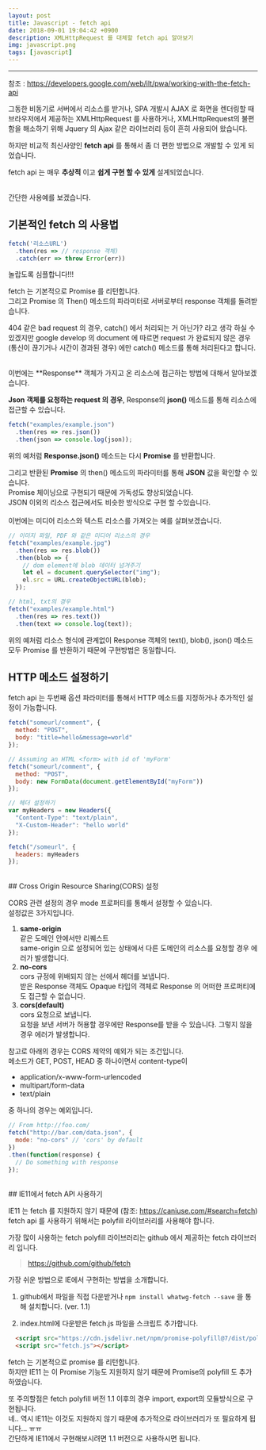 ```yaml
---
layout: post
title: Javascript - fetch api
date: 2018-09-01 19:04:42 +0900
description: XMLHttpRequest 를 대체할 fetch api 알아보기
img: javascript.png
tags: [javascript]
---
```


---
참조 : https://developers.google.com/web/ilt/pwa/working-with-the-fetch-api

그동한 비동기로 서버에서 리소스를 받거나, SPA 개발시 AJAX 로 화면을 렌더링할 때
브라우저에서 제공하는 XMLHttpRequest 를 사용하거나, XMLHttpRequest의 불편함을 해소하기 위해 Jquery 의 Ajax 같은 라이브러리 등이 흔히 사용되어 왔습니다.

하지만 비교적 최신사양인 **fetch api** 를 통해서 좀 더 편한 방법으로 개발할 수 있게 되었습니다.<br/>

fetch api 는 매우 **추상적** 이고 **쉽게 구현 할 수 있게** 설계되었습니다.

<br/>
간단한 사용예를 보겠습니다.

## 기본적인 fetch 의 사용법

```javascript
fetch('리소스URL')
  .then(res => // response 객체)
  .catch(err => throw Error(err))
```

놀랍도록 심플합니다!!!

fetch 는 기본적으로 Promise 를 리턴합니다.<br/>
그리고 Promise 의 Then() 메소드의 파라미터로 서버로부터 response 객체를 돌려받습니다.<br/>

404 같은 bad request 의 경우, catch() 에서 처리되는 거 아닌가? 라고 생각 하실 수 있겠지만
google develop 의 document 에 따르면 request 가 완료되지 않은 경우(통신이 끊기거나 시간이 경과된 경우) 에만
catch() 메소드를 통해 처리된다고 합니다.

<br/>
이번에는 **Response** 객체가 가지고 온 리소스에 접근하는 방법에 대해서 알아보겠습니다.<br/>

**Json 객체를 요청하는 request 의 경우**, Response의 **json()** 메소드를 통해 리소스에 접근할 수 있습니다.

```javascript
fetch("examples/example.json")
  .then(res => res.json())
  .then(json => console.log(json));
```

위의 예처럼 **Response.json()** 메소드는 다시 **Promise** 를 반환합니다. <br/>

그리고 반환된 **Promise** 의 then() 메소드의 파라미터를 통해 **JSON** 값을 확인할 수 있습니다. <br/>
Promise 체이닝으로 구현되기 때문에 가독성도 향상되었습니다.<br/>
JSON 이외의 리소스 접근에서도 비슷한 방식으로 구현 할 수있습니다.<br/>
<br/>
이번에는 미디어 리소스와 텍스트 리소스를 가져오는 예를 살펴보겠습니다.

```javascript
// 이미지 파일, PDF 와 같은 미디어 리소스의 경우
fetch("examples/example.jpg")
  .then(res => res.blob())
  .then(blob => {
    // dom element에 blob 데이터 넘겨주기
    let el = document.querySelector("img");
    el.src = URL.createObjectURL(blob);
  });

// html, txt의 경우
fetch("examples/example.html")
  .then(res => res.text())
  .then(text => console.log(text));
```

위의 예처럼 리소스 형식에 관계없이 Response 객체의 text(), blob(), json() 메소드 모두 Promise 를 반환하기 때문에 구현방법은 동일합니다.

## HTTP 메소드 설정하기

fetch api 는 두번째 옵션 파라미터를 통해서 HTTP 메소드를 지정하거나 추가적인 설정이 가능합니다.

```javascript
fetch("someurl/comment", {
  method: "POST",
  body: "title=hello&message=world"
});

// Assuming an HTML <form> with id of 'myForm'
fetch("someurl/comment", {
  method: "POST",
  body: new FormData(document.getElementById("myForm"))
});

// 헤더 설정하기
var myHeaders = new Headers({
  "Content-Type": "text/plain",
  "X-Custom-Header": "hello world"
});

fetch("/someurl", {
  headers: myHeaders
});
```

<br/>
## Cross Origin Resource Sharing(CORS) 설정

CORS 관련 설정의 경우 mode 프로퍼티를 통해서 설정할 수 있습니다.<br/>
설정값은 3가지입니다.
1. **same-origin**<br/>
  같은 도메인 안에서만 리퀘스트<br/>
  same-origin 으로 설정되어 있는 상태에서 다른 도메인의 리소스를 요청할 경우 에러가 발생합니다.
2. **no-cors**<br/>
  cors 규정에 위배되지 않는 선에서 헤더를 보냅니다.<br/>
  받은 Response 객체도 Opaque 타입의 객체로 Response 의 어떠한 프로퍼티에도 접근할 수 없습니다.<br/>
3. **cors(default)**<br/>
  cors 요청으로 보냅니다.<br/>
  요청을 보낸 서버가 허용할 경우에만 Response를 받을 수 있습니다. 그렇지 않을 경우 에러가 발생합니다.

참고로 아래의 경우는 CORS 제약의 예외가 되는 조건입니다.<br/>
메소드가 GET, POST, HEAD 중 하나이면서
content-type이<br/>
- application/x-www-form-urlencoded
- multipart/form-data
- text/plain<br/>

중 하나의 경우는 예외입니다.

```javascript
// From http://foo.com/
fetch("http://bar.com/data.json", {
  mode: "no-cors" // 'cors' by default
})
.then(function(response) {
  // Do something with response
});
```

<br/>
## IE11에서 fetch API 사용하기

IE11 는 fetch 를 지원하지 않기 때문에 (참조: https://caniuse.com/#search=fetch) fetch api 를 사용하기 위해서는 polyfill 라이브러리를 사용해야 합니다.

가장 많이 사용하는 fetch polyfill 라이브러리는 github 에서 제공하는 fetch 라이브러리 입니다.

> https://github.com/github/fetch

가장 쉬운 방법으로 IE에서 구현하는 방법을 소개합니다.

1. github에서 파일을 직접 다운받거나 `npm install whatwg-fetch --save` 을 통해 설치합니다. (ver. 1.1)

2. index.html에 다운받은 fetch.js 파일을 스크립트 추가합니다.

```html
  <script src="https://cdn.jsdelivr.net/npm/promise-polyfill@7/dist/polyfill.min.js"></script>
  <script src="fetch.js"></script>
```

fetch 는 기본적으로 promise 를 리턴합니다.<br/>
하지만 IE11 는 이 Promise 기능도 지원하지 않기 때문에 Promise의 polyfill 도 추가하였습니다.<br/>

또 주의할점은 fetch polyfill 버전 1.1 이후의 경우 import, export의 모듈방식으로 구현됩니다.<br/>
네.. 역시 IE11는 이것도 지원하지 않기 때문에 추가적으로 라이브러리가 또 필요하게 됩니다... ㅠㅠ<br/>
간단하게 IE11에서 구현해보시려면 1.1 버전으로 사용하시면 됩니다.